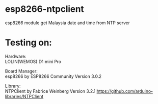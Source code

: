 # esp8266-ntpclient
esp8266 module get Malaysia date and time from NTP server

# Testing on: 
Hardware:   
LOLIN(WEMOS) D1 mini Pro

Board Manager:  
esp8266 by ESP8266 Community Version 3.0.2

Library:  
NTPClient by Fabrice Weinberg Version 3.2.1 https://github.com/arduino-libraries/NTPClient
